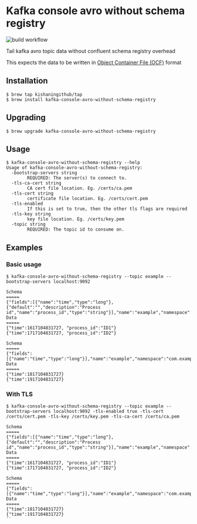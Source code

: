 # Kafka console avro without schema registry
![build workflow](https://github.com/kishaningithub/kafka-console-avro-without-schema-registry/actions/workflows/build.yml/badge.svg)

Tail kafka avro topic data without confluent schema registry overhead

This expects the data to be written in [Object Container File (OCF)](https://avro.apache.org/docs/current/spec.html#Object+Container+Files) format

## Installation

```shell
$ brew tap kishaningithub/tap
$ brew install kafka-console-avro-without-schema-registry
```

## Upgrading

```shell
$ brew upgrade kafka-console-avro-without-schema-registry
```

## Usage

```shell
$ kafka-console-avro-without-schema-registry --help
Usage of kafka-console-avro-without-schema-registry:
  -bootstrap-servers string
    	REQUIRED: The server(s) to connect to.
  -tls-ca-cert string
    	CA cert file location. Eg. /certs/ca.pem
  -tls-cert string
    	certificate file location. Eg. /certs/cert.pem
  -tls-enabled
    	If this is set to true, then the other tls flags are required
  -tls-key string
    	key file location. Eg. /certs/key.pem
  -topic string
    	REQUIRED: The topic id to consume on.
```

## Examples

### Basic usage

```shell
$ kafka-console-avro-without-schema-registry --topic example --bootstrap-servers localhost:9092

Schema
=====
{"fields":[{"name":"time","type":"long"},{"default":"","description":"Process id","name":"process_id","type":"string"}],"name":"example","namespace":"com.example","type":"record","version":1}
Data
=====
{"time":1617104831727, "process_id":"ID1"}
{"time":1717104831727, "process_id":"ID2"}

Schema
=====
{"fields":[{"name":"time","type":"long"}],"name":"example","namespace":"com.example","type":"record","version":2}
Data
=====
{"time":1817104831727}
{"time":1917104831727}
```

### With TLS

```shell
$ kafka-console-avro-without-schema-registry --topic example --bootstrap-servers localhost:9092 -tls-enabled true -tls-cert /certs/cert.pem -tls-key /certs/key.pem -tls-ca-cert /certs/ca.pem

Schema
=====
{"fields":[{"name":"time","type":"long"},{"default":"","description":"Process id","name":"process_id","type":"string"}],"name":"example","namespace":"com.example","type":"record","version":1}
Data
=====
{"time":1617104831727, "process_id":"ID1"}
{"time":1717104831727, "process_id":"ID2"}

Schema
=====
{"fields":[{"name":"time","type":"long"}],"name":"example","namespace":"com.example","type":"record","version":2}
Data
=====
{"time":1817104831727}
{"time":1917104831727}
``
